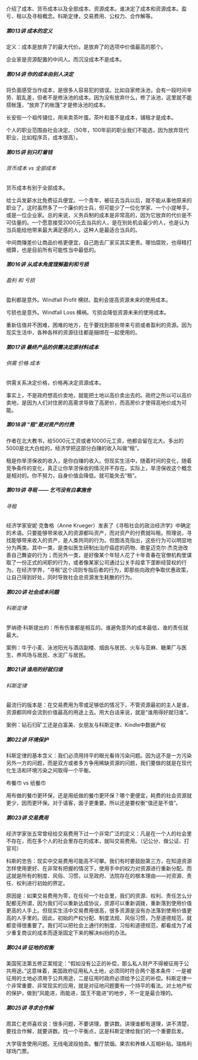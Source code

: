 介绍了成本、货币成本以及全部成本、资源成本。谁决定了成本和资源成本。盈亏、租以及寻租概念。科斯定律，交易费用、公权力、合作解等。 

##### 第013讲 成本的定义

定义：成本是放弃了的最大代价。是放弃了的选项中价值最高的那个。

企业家是资源配置的中间人。而沉没成本不是成本。



##### 第014讲 你的成本由别人决定

将负面感受当作成本，是很多人容易犯的错误。比如自家修泳池，会有一段时间辛劳、脏乱差，但者不是修泳池的成本。因为没有放弃什么，修了泳池，这里就不能搭帐篷，“放弃了的帐篷”才是修泳池的成本。

长安街一个祖传铺位，用来卖茶叶蛋。茶叶和蛋不是成本，铺租才是成本。

个人的职业范围由社会决定。（50年，100年前的职业我们不能选，因为放弃现代职业，比如程序员，成本很高）。



##### 第015讲 别只盯着钱

###### 货币成本 vs 全部成本

货币成本有别于全部成本。

给士兵发薪水比免费征兵便宜。一个青年，被征去当兵以后，就不能从事他原来的职业了。这时虽然多了一个廉价的士兵，但可能少了一位化学家、一个小提琴手，或是一位企业家。总的来说，义务兵制的成本是非常高的，因为它放弃的代价是不可估量的。一个愿意接受2000元去当兵的人，是在别处机会最少的人，也是认为当兵能给他带来最大满足感的人，这种人是最适合当兵的。

中间商赚差价让商品价格更便宜，自己跑去厂家买其实更贵。哪怕腐败，也得精打细算，也是目前所有可能性当中最低的。



##### 第016讲  从成本角度理解盈利和亏损

###### 盈利 和 亏损

盈利都是意外。Windfall Profit 横财。盈利会提高资源未来的使用成本。

亏损也是意外。Windfall Loss 横祸。亏损会降低资源未来的使用成本。

重新估值并不困难，困难的地方，在于要找到那些带来亏损或者盈利的资源。因为现实生活中，各种各样的资源往往都是捆绑在一起使用的。



##### 第017讲  最终产品的供需决定原材料成本

###### 供需 价格 成本

供需关系决定价格，价格再决定资源成本。

事实上，不是政府想高价卖地，就能把土地以高价卖出去的。政府之所以可以高价卖地，是因为人们对住房的高需求导致了高房价，而高房价才使得高地价成为可能。



##### 第018讲  “租”是对资产的付费

作者在北大教书，给5000元工资或者10000元工资，他都会留在北大。多出的5000是北大白给的，经济学把这部分白赚的收入叫做“租”。

租是你旱涝保收的收入，是你白赚的收入。但现实生活中，随着时间的变化，随着竞争条件的变化，真正让你旱涝保收的情况并不存在。实际上，旱涝保收这个概念是相对的。你不努力，自身价值会降低。就可能失去“租”。



##### 第019讲  寻租 —— 乞丐没有白拿施舍

###### 寻租

经济学家安妮·克鲁格（Anne Krueger）发表了《寻租社会的政治经济学》中确定的术语。只要能够带来收入的资源都叫资产，而对资产的付费就叫租。照理说，寻找能够带来收入的资产，是人类共同的行为。但图洛克指出，这些行为可以明显地分为两类。其中一类，是类似医生研制出治疗癌症的药物、歌星迈克尔·杰克逊改善自己舞姿的行为；而另外一类，是好像某个年轻人花了十年青春在官僚机构里谋取了一份正式的闲职的行为，或者像某家公司通过公关手段拿下垄断经营权的行为。在经济学界，“寻租”这个词则专指后者的行为，即那些向政府争取优惠政策，让自己得到好处，同时导致社会总资源发生耗散的行为。



##### 第020讲 社会成本问题



###### 科斯定律

罗纳德·科斯提出的：所有伤害都是相互的。谁避免意外的成本最低，谁的责任就最大。

案例：牛于小麦、泳池阳光与酒店副楼、烟囱与居民、火车与亚麻、糖果厂与医生、养鸡场与居民、水泥厂与居民。



##### 第021讲 谁用的好就归谁

###### 科斯定律

最流行的版本是：在交易费用为零或足够低的情况下，不管资源最初的主人是谁，资源都同样会流到价值最高的用途上去。用大白话来说，就是“谁用得好就归谁”。

案例：钻石归矿工还是白富美、女朋友与科斯定律、Kindle中数据产权



##### 第022讲 环境保护

科斯定律的基本含义：我们必须用持平的眼光看待污染问题。因为这不是一方污染另外一方的问题，而是双方或者多方争用稀缺资源的问题，我们要做的就是在现代化生活和环境污染之间取得一个平衡。

布餐巾 vs 纸餐巾

用布做的餐巾更环保，还是用纸做的餐巾更环保？哪个更便宜，耗费的社会资源就更少，因而更环保。对于请客，面子更重要。所以还是要权衡“值还是不值”。



##### 第023讲  交易费用

经济学家张五常曾经给交易费用下过一个非常广泛的定义：凡是在一个人的社会里不存在，而在多个人的社会里存在的成本，就叫交易费用。（记公分、做公证、打官司）

科斯的忠告：现实中交易费用可能高不可攀。我们有时要鼓励第三方，在知道资源怎样使用更好、在非常有把握的情况下，使用手中的权力对资源进行重新分配。而这就是所有的制度、风俗、习惯，以至政府、法院存在的根本理由——对资源、责任、权利进行初始的界定。

原因是：如果交易费用为零，在任何一个社会里，我们的资源、权利、责任怎么分配都无所谓，因为我们可以重新达成协议，资源可以重新调拨，重新落到使用价值更高的人手上。但现实生活中交易费用很高，很多资源是没有办法落到使用价值更高的人手里的。因此，初始的产权分配、制度法规、风俗习惯，乃至道德规范，就都变得很重要了。我们可以把社会上通行的制度、习俗和道德规范，都看成为了减少重复商议的成本而逐渐固定下来的解决纠纷的办法。



##### 第024讲 征地的权衡

美国宪法第五修正案规定：“假如没有公正的补偿，那么私人财产不得被征用于公共用途。”这意味着，美国政府征用私人土地，必须同时符合两个基本条件：一是被征用的土地必须用于公共用途，二是征用时政府必须给予公正的补偿。科斯定律一个非常重要、非常现实的应用，就是对征地问题要有一个持平的看法。对土地产权的保护，做到“风能进，雨能进，国王不能进”的地步，不一定是最合理的。



##### 第025讲 寻求合作解

周其仁老师喜欢说：很多问题，不要讲理，要讲数。讲理谁都有道理，讲不清楚，要找合作解，就要讲数。找一个平衡点，这是科斯定律给我们的一个重要启发。

大学宿舍使用问题。无线电波段拍卖。餐厅禁烟。果农和养蜂人互相补贴。瑞格利球场门票。